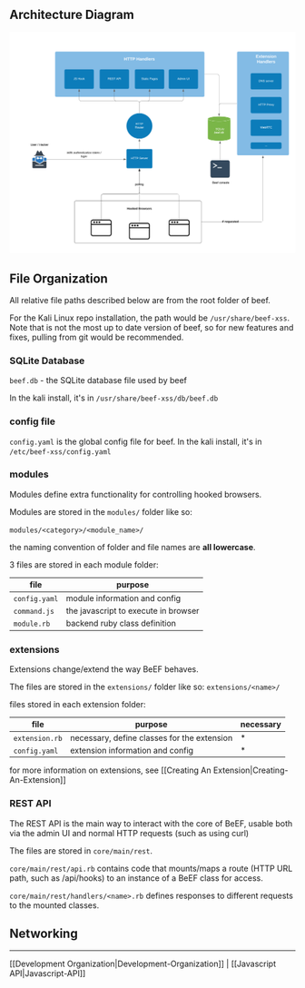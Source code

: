 ## Architecture Diagram

<img src="Images/beef-architecture.png">

## File Organization

All relative file paths described below are from the root folder of beef.

For the Kali Linux repo installation, the path would be `/usr/share/beef-xss`. Note that is not the most up to date version of beef, so for new features and fixes, pulling from git would be recommended.

### SQLite Database

`beef.db` - the SQLite database file used by beef

In the kali install, it's in `/usr/share/beef-xss/db/beef.db`

### config file

`config.yaml` is the global config file for beef. In the kali install, it's in `/etc/beef-xss/config.yaml`

### modules

Modules define extra functionality for controlling hooked browsers.

Modules are stored in the `modules/` folder like so:

`modules/<category>/<module_name>/`

the naming convention of folder and file names are **all lowercase**.

3 files are stored in each module folder: 

| file 		   | purpose							  |
|--------------|--------------------------------------|
|`config.yaml` | module information and config        |
| `command.js` | the javascript to execute in browser |
| `module.rb`  | backend ruby class definition        |

### extensions

Extensions change/extend the way BeEF behaves.

The files are stored in the `extensions/` folder like so:
`extensions/<name>/`

files stored in each extension folder:

| file 		   | purpose							             | necessary |
|--------------|-------------------------------------------------|-----------|
|`extension.rb` | necessary, define classes for the extension    | *		 |
|`config.yaml` | extension information and config               | *          |

for more information on extensions, see [[Creating An Extension|Creating-An-Extension]]


### REST API

The REST API is the main way to interact with the core of BeEF, usable both via the admin UI and normal HTTP requests (such as using curl)

The files are stored in `core/main/rest`.

`core/main/rest/api.rb` contains code that mounts/maps a route (HTTP URL path, such as /api/hooks) to an instance of a BeEF class for access.

`core/main/rest/handlers/<name>.rb` defines responses to different requests to the mounted classes.



## Networking



***

[[Development Organization|Development-Organization]] | [[Javascript API|Javascript-API]]